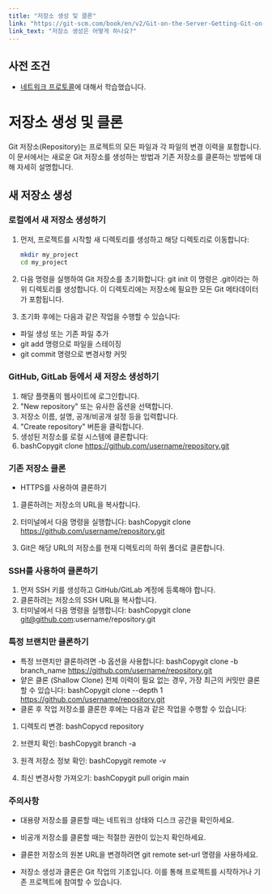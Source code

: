 ```yaml
---
title: "저장소 생성 및 클론"
link: "https://git-scm.com/book/en/v2/Git-on-the-Server-Getting-Git-on-a-Server"
link_text: "저장소 생성은 어떻게 하나요?"
---
```


## 사전 조건

- [네트워크 프로토콜](https://git-scm.com/book/en/v2/Git-on-the-Server-The-Protocols)에 대해서 학습했습니다.

# 저장소 생성 및 클론

Git 저장소(Repository)는 프로젝트의 모든 파일과 각 파일의 변경 이력을 포함합니다. 이 문서에서는 새로운 Git 저장소를 생성하는 방법과 기존 저장소를 클론하는 방법에 대해 자세히 설명합니다.

## 새 저장소 생성

### 로컬에서 새 저장소 생성하기

1. 먼저, 프로젝트를 시작할 새 디렉토리를 생성하고 해당 디렉토리로 이동합니다:

   ```bash
   mkdir my_project
   cd my_project
   ```

2. 다음 명령을 실행하여 Git 저장소를 초기화합니다:
   git init
   이 명령은 .git이라는 하위 디렉토리를 생성합니다. 이 디렉토리에는 저장소에 필요한 모든 Git 메타데이터가 포함됩니다.

3. 초기화 후에는 다음과 같은 작업을 수행할 수 있습니다:

- 파일 생성 또는 기존 파일 추가
- git add 명령으로 파일을 스테이징
- git commit 명령으로 변경사항 커밋

### GitHub, GitLab 등에서 새 저장소 생성하기

1. 해당 플랫폼의 웹사이트에 로그인합니다.
2. "New repository" 또는 유사한 옵션을 선택합니다.
3. 저장소 이름, 설명, 공개/비공개 설정 등을 입력합니다.
4. "Create repository" 버튼을 클릭합니다.
5. 생성된 저장소를 로컬 시스템에 클론합니다:
6. bashCopygit clone https://github.com/username/repository.git

### 기존 저장소 클론

- HTTPS를 사용하여 클론하기

1. 클론하려는 저장소의 URL을 복사합니다.
2. 터미널에서 다음 명령을 실행합니다:
   bashCopygit clone https://github.com/username/repository.git

3. Git은 해당 URL의 저장소를 현재 디렉토리의 하위 폴더로 클론합니다.

### SSH를 사용하여 클론하기

1. 먼저 SSH 키를 생성하고 GitHub/GitLab 계정에 등록해야 합니다.
2. 클론하려는 저장소의 SSH URL을 복사합니다.
3. 터미널에서 다음 명령을 실행합니다:
   bashCopygit clone git@github.com:username/repository.git

### 특정 브랜치만 클론하기

- 특정 브랜치만 클론하려면 -b 옵션을 사용합니다:
  bashCopygit clone -b branch_name https://github.com/username/repository.git
- 얕은 클론 (Shallow Clone)
  전체 이력이 필요 없는 경우, 가장 최근의 커밋만 클론할 수 있습니다:
  bashCopygit clone --depth 1 https://github.com/username/repository.git
- 클론 후 작업
  저장소를 클론한 후에는 다음과 같은 작업을 수행할 수 있습니다:

1. 디렉토리 변경:
   bashCopycd repository

2. 브랜치 확인:
   bashCopygit branch -a

3. 원격 저장소 정보 확인:
   bashCopygit remote -v

4. 최신 변경사항 가져오기:
   bashCopygit pull origin main

### 주의사항

- 대용량 저장소를 클론할 때는 네트워크 상태와 디스크 공간을 확인하세요.
- 비공개 저장소를 클론할 때는 적절한 권한이 있는지 확인하세요.
- 클론한 저장소의 원본 URL을 변경하려면 git remote set-url 명령을 사용하세요.

- 저장소 생성과 클론은 Git 작업의 기초입니다. 이를 통해 프로젝트를 시작하거나 기존 프로젝트에 참여할 수 있습니다.
